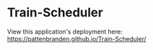 # Train-Scheduler

View this application's deployment here: https://pattenbranden.github.io/Train-Scheduler/
